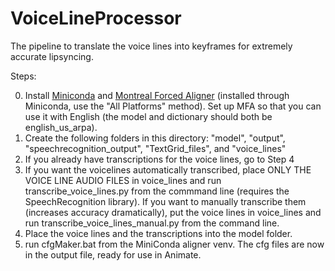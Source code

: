 # VoiceLineProcessor
The pipeline to translate the voice lines into keyframes for extremely accurate lipsyncing.

Steps:

0. Install [Miniconda](https://docs.conda.io/en/latest/miniconda.html) and [Montreal Forced Aligner](https://montreal-forced-aligner.readthedocs.io/en/latest/installation.html) (installed through Miniconda, use the "All Platforms" method). Set up MFA so that you can use it with English (the model and dictionary should both be english_us_arpa).
1. Create the following folders in this directory: "model", "output", "speechrecognition_output", "TextGrid_files", and "voice_lines"
2. If you already have transcriptions for the voice lines, go to Step 4
3. If you want the voicelines automatically transcribed, place ONLY THE VOICE LINE AUDIO FILES in voice_lines and run transcribe_voice_lines.py from the commmand line (requires the SpeechRecognition library). If you want to manually transcribe them (increases accuracy dramatically), put the voice lines in voice_lines and run transcribe_voice_lines_manual.py from the command line.
4. Place the voice lines and the transcriptions into the model folder.
5. run cfgMaker.bat from the MiniConda aligner venv. The cfg files are now in the output file, ready for use in Animate.
